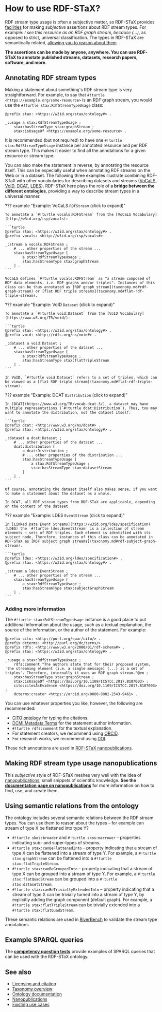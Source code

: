 # How to use RDF-STaX?

RDF stream type usage is often a subjective matter, so RDF-STaX provides [facilities](ontology.md) for making *subjective* assertions about RDF stream types. For example: *I see this resource as an RDF graph stream, because (...)*, as opposed to strict, universal classification. The types in RDF-STaX are semantically related, [allowing you to reason about them](#using-semantic-relations-from-the-ontology).

**The assertions can be made by anyone, anywhere. You can use RDF-STaX to annotate published streams, datasets, research papers, software, and more.**

## Annotating RDF stream types

Making a statement about something's RDF stream type is very straightforward. For example, to say that `#!turtle <https://example.org/some-resource>` is an RDF graph stream, you would use the `#!turtle stax:RdfStreamTypeUsage` class:

```turtle
@prefix stax: <https://w3id.org/stax/ontology#> .

_:usage a stax:RdfStreamTypeUsage ;
    stax:hasStreamType stax:graphStream ;
    stax:isUsageOf <https://example.org/some-resource> .
```

It is recommended (but not required) to have one `#!turtle stax:RdfStreamTypeUsage` instance per annotated resource and per RDF stream type. This makes it easier to find all the annotations for a given resource or stream type.

You can also make the statement in reverse, by annotating the resource itself. This can be especially useful when annotating RDF streams on the Web or in a dataset. The following three examples illustrate combining RDF-STaX with other vocabularies for describing datasets and streams ([VoCaLS](http://w3id.org/rsp/vocals), [VoID](https://www.w3.org/TR/void/), [DCAT](https://www.w3.org/TR/vocab-dcat-3/), [LDES](https://w3id.org/ldes/specification)). RDF-STaX here plays the role of a **bridge between the different ontologies**, providing a way to describe stream types in a universal manner.

??? example "Example: VoCaLS `RDFStream` (click to expand)"

    To annotate a `#!turtle vocals:RDFStream` from the [VoCaLS Vocabulary](http://w3id.org/rsp/vocals):

    ```turtle
    @prefix stax: <https://w3id.org/stax/ontology#> .
    @prefix vocals: <http://w3id.org/rsp/vocals#> .

    _:stream a vocals:RDFStream ;
        # ... other properties of the stream ...
        stax:hasStreamTypeUsage [
            a stax:RdfStreamTypeUsage ;
            stax:hasStreamType stax:graphStream
        ] .
    ```

    VoCaLS defines `#!turtle vocals:RDFStream` as "a stream composed of RDF data elements, i.e. RDF graphs and/or triples". Instances of this class can be thus annotated as [RDF graph stream](taxonomy.md#rdf-graph-stream) or [flat RDF triple streams](taxonomy.md#flat-rdf-triple-stream).


??? example "Example: VoID `Dataset` (click to expand)"

    To annotate a `#!turtle void:Dataset` from the [VoID Vocabulary](https://www.w3.org/TR/void/):

    ```turtle
    @prefix stax: <https://w3id.org/stax/ontology#> .
    @prefix void: <http://rdfs.org/ns/void#> .

    _:dataset a void:Dataset ;
        # ... other properties of the dataset ...
        stax:hasStreamTypeUsage [
            a stax:RdfStreamTypeUsage ;
            stax:hasStreamType stax:flatTripleStream
        ] .
    ```

    In VoID, `#!turtle void:Dataset` refers to a set of triples, which can be viewed as a [flat RDF triple stream](taxonomy.md#flat-rdf-triple-stream).


??? example "Example: DCAT `Distribution` (click to expand)"

    In [DCAT](https://www.w3.org/TR/vocab-dcat-3/), a dataset may have multiple representations (`#!turtle dcat:Distribution`). Thus, tou may want to annotate the distribution, not the dataset itself:

    ```turtle
    @prefix dcat: <http://www.w3.org/ns/dcat#> .
    @prefix stax: <https://w3id.org/stax/ontology#> .

    _:dataset a dcat:Dataset ;
        # ... other properties of the dataset ...
        dcat:distribution [
            a dcat:Distribution ;
            # ... other properties of the distribution ...
            stax:hasStreamTypeUsage [
                a stax:RdfStreamTypeUsage ;
                stax:hasStreamType stax:datasetStream
            ]
        ] .
    ```

    Of course, annotating the dataset itself also makes sense, if you want to make a statement about the dataset as a whole.

    In DCAT, all RDF stream types from RDF-STaX are applicable, depending on the content of the dataset.


??? example "Example: LDES `EventStream` (click to expand)"

    In [Linked Data Event Streams](https://w3id.org/ldes/specification) (LDES) the `#!turtle ldes:EventStream` is a collection of stream elements – sets of RDF triples. Each element is identified with its subject node. Therefore, instances of this class can be annotated in RDF-STaX as [RDF subject graph streams](taxonomy.md#rdf-subject-graph-stream).

    ```turtle
    @prefix ldes: <https://w3id.org/ldes/specification#> .
    @prefix stax: <https://w3id.org/stax/ontology#> .

    _:stream a ldes:EventStream ;
        # ... other properties of the stream ...
        stax:hasStreamTypeUsage [
            a stax:RdfStreamTypeUsage ;
            stax:hasStreamType stax:subjectGraphStream
        ] .
    ```


### Adding more information

The `#!turtle stax:RdfStreamTypeUsage` instance is a good place to put additional information about the usage, such as a textual explanation, the source of the information, or the author of the statement. For example:

```turtle
@prefix cito: <http://purl.org/spar/cito/> .
@prefix dcterms: <http://purl.org/dc/terms/> .
@prefix rdfs: <http://www.w3.org/2000/01/rdf-schema#> .
@prefix stax: <https://w3id.org/stax/ontology#> .

_:usage a stax:RdfStreamTypeUsage ;
    rdfs:comment "The authors state that for their proposed system, 'the streaming element (i.e. a single message) (...) is a set of triples'. Therefore, internally it uses an RDF graph stream."@en ;
    stax:hasStreamType stax:graphStream ;
    stax:isUsageOf <https://doi.org/10.1109/ICSTCC.2017.8107003> ;
    cito:citesAsEvidence <https://doi.org/10.1109/ICSTCC.2017.8107003> ;
    dcterms:creator <https://orcid.org/0000-0002-2543-9461> .
```

You can use whatever properties you like, however, the following are recommended:

- [CiTO ontology](http://purl.org/spar/cito) for typing the citations.
- [DCMI Metadata Terms](http://purl.org/dc/terms/) for the statement author information.
- `#!turtle rdfs:comment` for the textual explanation.
- For statement creators, we recommend using [ORCID](https://orcid.org/).
- For research works, we recommend using [DOI](https://www.doi.org/).

These rich annotations are used in [RDF-STaX nanopublications](nanopubs.md).

## Making RDF stream type usage nanopublications

This *subjective* style of RDF-STaX meshes very well with the idea of [nanopublications](https://nanopub.net/), small snippets of scientific knowledge. **See the [documentation page on nanopublications](nanopubs.md)** for more information on how to find, use, and create them.

## Using semantic relations from the ontology

The ontology includes several semantic relations between the RDF stream types. You can use them to reason about the types – for example can stream of type X be flattened into type Y?

- `#!turtle skos:broader` and `#!turtle skos:narrower` – properties indicating sub- and super-types of streams.
- `#!turtle stax:canBeFlattenedInto` – property indicating that a stream of type X can be flattened into a stream of type Y. For example, a `#!turtle stax:graphStream` can be flattened into a `#!turtle stax:flatTripleStream`.
- `#!turtle stax:canBeGroupedInto` – property indicating that a stream of type X can be grouped into a stream of type Y. For example, a `#!turtle stax:flatQuadStream` can be grouped into a `#!turtle stax:datasetStream`.
- `#!turtle stax:canBeTriviallyExtendedInto` – property indicating that a stream of type X can be trivially turned into a stream of type Y, by explicitly adding the graph component (default graph). For example, a `#!turtle stax:flatTripleStream` can be trivially extended into a `#!turtle stax:flatQuadStream`.

These semantic relations are used in [RiverBench](uses/index.md#riverbench) to validate the stream type annotations.

## Example SPARQL queries

The **[competency question tests](uses/cq.md)** provide examples of SPARQL queries that can be used with the RDF-STaX ontology.

## See also

- [Licensing and citation](licensing.md)
- [Taxonomy overview](taxonomy.md)
- [Ontology documentation](ontology.md)
- [Nanopublications](nanopubs.md)
- [Existing use cases](uses/index.md)
